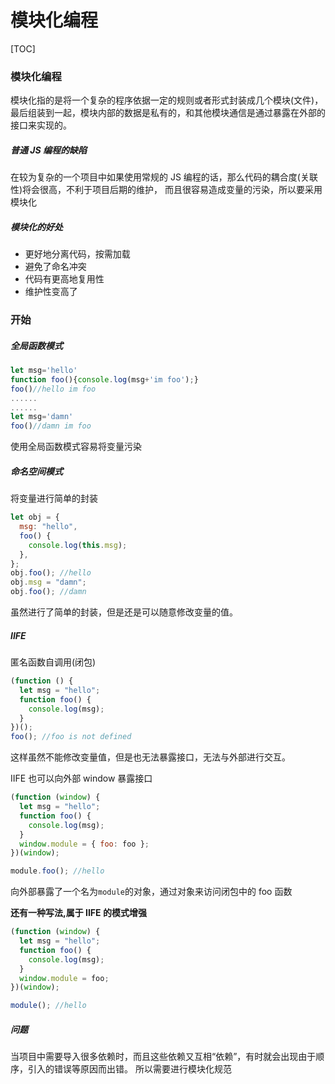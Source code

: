 # 模块化编程

[TOC]

### 模块化编程

模块化指的是将一个复杂的程序依据一定的规则或者形式封装成几个模块(文件)，最后组装到一起，模块内部的数据是私有的，和其他模块通信是通过暴露在外部的接口来实现的。

##### 普通 JS 编程的缺陷

在较为复杂的一个项目中如果使用常规的 JS 编程的话，那么代码的耦合度(关联性)将会很高，不利于项目后期的维护，
而且很容易造成变量的污染，所以要采用模块化

##### 模块化的好处

- 更好地分离代码，按需加载
- 避免了命名冲突
- 代码有更高地复用性
- 维护性变高了

### 开始

##### 全局函数模式

```js
let msg='hello'
function foo(){console.log(msg+'im foo');}
foo()//hello im foo
......
......
let msg='damn'
foo()//damn im foo
```

使用全局函数模式容易将变量污染

##### 命名空间模式

将变量进行简单的封装

```js
let obj = {
  msg: "hello",
  foo() {
    console.log(this.msg);
  },
};
obj.foo(); //hello
obj.msg = "damn";
obj.foo(); //damn
```

虽然进行了简单的封装，但是还是可以随意修改变量的值。

##### IIFE

匿名函数自调用(闭包)

```js
(function () {
  let msg = "hello";
  function foo() {
    console.log(msg);
  }
})();
foo(); //foo is not defined
```

这样虽然不能修改变量值，但是也无法暴露接口，无法与外部进行交互。

IIFE 也可以向外部 window 暴露接口

```js
(function (window) {
  let msg = "hello";
  function foo() {
    console.log(msg);
  }
  window.module = { foo: foo };
})(window);

module.foo(); //hello
```

向外部暴露了一个名为`module`的对象，通过对象来访问闭包中的 foo 函数

**还有一种写法,属于 IIFE 的模式增强**

```js
(function (window) {
  let msg = "hello";
  function foo() {
    console.log(msg);
  }
  window.module = foo;
})(window);

module(); //hello
```

##### 问题

当项目中需要导入很多依赖时，而且这些依赖又互相“依赖”，有时就会出现由于顺序，引入的错误等原因而出错。
所以需要进行模块化规范
